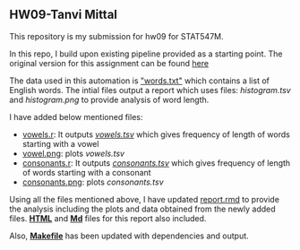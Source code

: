## HW09-Tanvi Mittal

This repository is my submission for hw09 for STAT547M.

In this repo, I build upon existing pipeline provided as a starting point. The original version for this assignment can be found [here](https://github.com/STAT545-UBC/make-activity)

The data used in this automation is ["words.txt"](https://github.com/STAT545-UBC-students/hw09-tanvimittal71/blob/master/words.txt) which contains a list of English words. The intial files output a report which uses files: *histogram.tsv* and *histogram.png* to provide analysis of word length.

I have added below mentioned files:

* [vowels.r](https://github.com/STAT545-UBC-students/hw09-tanvimittal71/blob/master/vowels.r): It outputs *[vowels.tsv](https://github.com/STAT545-UBC-students/hw09-tanvimittal71/blob/master/vowels.tsv)* which gives frequency of length of words starting with a vowel
* [vowel.png](https://github.com/STAT545-UBC-students/hw09-tanvimittal71/blob/master/vowel.png): plots *vowels.tsv* 
* [consonants.r](https://github.com/STAT545-UBC-students/hw09-tanvimittal71/blob/master/consonants.r): It outputs *[consonants.tsv](https://github.com/STAT545-UBC-students/hw09-tanvimittal71/blob/master/consonants.tsv)* which gives frequency of length of words starting with a consonant
* [consonants.png](https://github.com/STAT545-UBC-students/hw09-tanvimittal71/blob/master/consonants.png): plots *consonants.tsv* 

Using all the files mentioned above, I have updated [report.rmd](https://github.com/STAT545-UBC-students/hw09-tanvimittal71/blob/master/report.rmd) to provide the analysis including the plots and data obtained from the newly added files. **[HTML](https://github.com/STAT545-UBC-students/hw09-tanvimittal71/blob/master/report.html)** and **[Md](https://github.com/STAT545-UBC-students/hw09-tanvimittal71/blob/master/report.md)** files for this report also included.

Also, **[Makefile](https://github.com/STAT545-UBC-students/hw09-tanvimittal71/blob/master/Makefile)** has been updated with dependencies and output.
